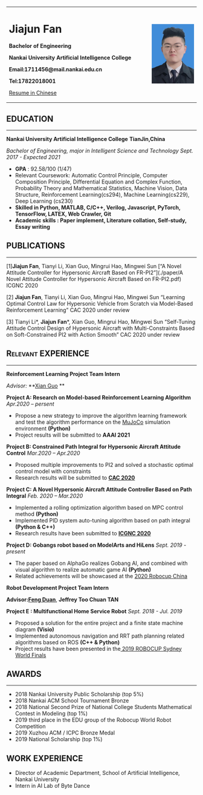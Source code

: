 <table border="0">
  <tr>
    <td width="75%">
      <h1>Jiajun Fan</h1>
      <p><b>Bachelor of Engineering</b></p>
      <p><b>Nankai University Artificial Intelligence College</b></p>
      <p><b>Email:1711456@mail.nankai.edu.cn</b></p>
      <p><b>Tel:17822018001</b></p>
        <p>
           <a href="./resume_cn.html">Resume in Chinese</a>
        </p>
    </td>
    <td width="25%" >
      <img src="index.assets/fjjphoto.jpg" width="100%" />
    </td>
  </tr>
</table>



## **<span style="font-variant:small-caps;">EDUCATION </span>**

***

**Nankai University Artificial Intelligence College**  													   **TianJin,China** 

*Bachelor of Engineering, major in Intelligent Science and Technology*                           *Sept. 2017 - Expected 2021*

-   **GPA** : 92.58/100 (1/47)
-   Relevant Coursework: Automatic Control Principle, Computer Composition Principle, Differential Equation and Complex Function, Probability Theory and Mathematical Statistics, Machine Vision, Data Structure, Reinforcement Learning(cs294), Machine Learning(cs229), Deep Learning (cs230)
-   **Skilled in Python, MATLAB, C/C++, Verilog, Javascript, PyTorch, TensorFlow, LATEX, Web Crawler, Git**
-   **Academic skills : Paper implement, Literature collation, Self-study, Essay writing**

## **<span style="font-variant:small-caps;">PUBLICATIONS </span>**

***

[1]**Jiajun Fan**, Tianyi Li, Xian Guo, Mingrui Hao, Mingwei Sun [“A Novel Attitude Controller for Hypersonic
Aircraft Based on FR-PI2”](./paper/A Novel Attitude Controller for Hypersonic Aircraft Based on FR-PI2.pdf) ICGNC 2020 

[2] **Jiajun Fan**, Tianyi Li, Xian Guo, Mingrui Hao, Mingwei Sun “Learning Optimal Control Law  for Hypersonic Vehicle from Scratch via Model-Based Reinforcement Learning” CAC 2020 under review

[3] Tianyi Li\*,  **Jiajun Fan***,  Xian Guo, Mingrui Hao, Mingwei Sun “Self-Tuning Attitude Control Design of Hypersonic
Aircraft with Multi-Constraints Based on Soft-Constrained PI2 with Action Smooth” CAC 2020 under review

## **<span style="font-variant:small-caps;">Relevant EXPERIENCE </span>**

***

**Reinforcement Learning Project Team Intern**

*Advisor:* **[Xian Guo](http://ai.nankai.edu.cn/info/1035/2825.htm) **

**Project A: Research on Model-based Reinforcement Learning Algorithm**       *Apr.2020 – persent*

-   Propose a new strategy to improve the algorithm learning framework and test the algorithm performance on the [MuJoCo](http://www.mujoco.org/) simulation environment                        **(Python)**
-   Project results will be submitted to  **AAAI 2021**

**Project B: Constrained Path Integral for Hypersonic Aircraft Attitude Control**       *Mar.2020 – Apr.2020*

-   Proposed multiple improvements to PI2 and solved a stochastic optimal control model with constraints 
-   Research results will be submitted to [**CAC 2020**](http://www.caa.org.cn/cac2020/)

**Project C: A Novel Hypersonic Aircraft Attitude Controller Based on Path Integral**   *Feb. 2020 – Mar.2020* 

-   Implemented a rolling optimization algorithm based on MPC control method             **(Python)**
-   Implemented PID system auto-tuning algorithm based on path integral             **(Python & C++)**
-   Research results have been submitted to  [**ICGNC 2020**](http://icgnc.buaa.edu.cn/)

**Project D: Gobangs robot based on ModelArts and HiLens**                *Sept. 2019 - present*

* The paper based on AlphaGo realizes Gobang AI, and combined with visual algorithm to realize automatic game AI                                     **(Python)**
* Related achievements will be showcased at the [2020 Robocup China](http://robocup.drct-caa.org.cn/index.php/)             

**Robot Development Project Team Intern**      

**Advisor:**[**Feng Duan**](https://ai.nankai.edu.cn/info/1032/2779.htm), **Jeffrey Too Chuan TAN**

**Project E : Multifunctional Home Service Robot**               *Sept. 2018 - Jul. 2019*

-   Proposed a solution for the entire project and a finite state machine diagram        **(Visio)**
-   Implemented autonomous navigation and RRT path planning related algorithms based on ROS **(C++ & Python)**
-   Project results have been presented in the[ 2019 ROBOCUP Sydney World Finals](https://2019.robocup.org/) 

## **<span style="font-variant:small-caps;">AWARDS </span>**

***

-   2018 Nankai University Public Scholarship (top 5%)
-   2018 Nankai ACM School Tournament Bronze
-   2018 National Second Prize of National College Students Mathematical Contest in Modeling (top 1%)
-   2019 third place in the EDU group of the Robocup World Robot Competition
-   2019 Xuzhou ACM / ICPC Bronze Medal
-   2019 National Scholarship (top 1%)

## WORK EXPERIENCE

* Director of Academic Department, School of Artificial Intelligence, Nankai University
* Intern in AI Lab  of Byte Dance 
